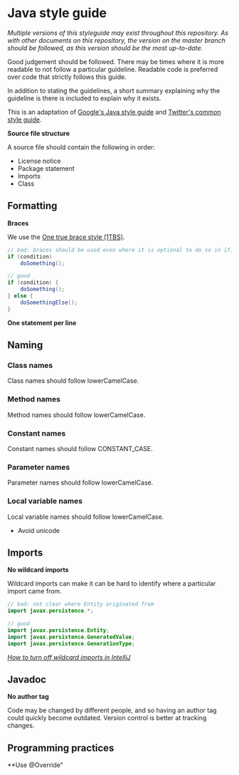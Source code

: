 # Java style guide

*Multiple versions of this styleguide may exist throughout this repository. As with other documents on this repository,
the version on the master branch should be followed, as this version should be the most up-to-date.*

Good judgement should be followed. There may be times where it is more readable to not follow a particular guideline.
Readable code is preferred over code that strictly follows this guide.

In addition to stating the guidelines, a short summary explaining why the guideline is there is included to explain
why it exists.

This is an adaptation of [Google's Java style guide]() and [Twitter's common style guide]().

**Source file structure**

A source file should contain the following in order:

- License notice
- Package statement
- Imports
- Class

## Formatting

**Braces** 

We use the [One true brace style (1TBS)](https://en.wikipedia.org/wiki/Indentation_style#Variant:_1TBS_(OTBS)).

```java
// bad: braces should be used even where it is optional to do so in if, else if, while and do statements
if (condition)
    doSomething();

// good
if (condition) {
    doSomething();
} else {
    doSomethingElse();
}
```

**One statement per line**


## Naming

### Class names

Class names should follow lowerCamelCase.

### Method names

Method names should follow lowerCamelCase.

### Constant names

Constant names should follow CONSTANT_CASE.

### Parameter names

Parameter names should follow lowerCamelCase.

### Local variable names

Local variable names should follow lowerCamelCase.

- Avoid unicode

## Imports
**No wildcard imports** 

Wildcard imports can make it can be hard to identify where a particular import came from. 

```java
// bad: not clear where Entity originated from
import javax.persistence.*;

// good
import javax.persistence.Entity;
import javax.persistence.GeneratedValue;
import javax.persistence.GenerationType;
```

*[How to turn off wildcard imports in IntelliJ](https://www.jetbrains.com/help/idea/creating-and-optimizing-imports.html#)*

## Javadoc

**No author tag**

Code may be changed by different people, and so having an author tag could quickly become outdated.
Version control is better at tracking changes.

## Programming practices

**Use @Override"
